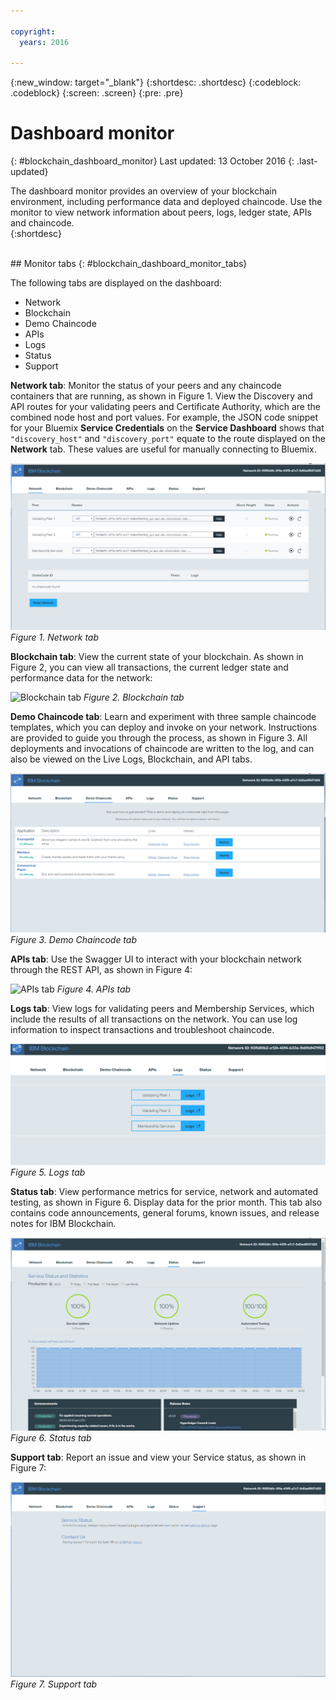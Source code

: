 ```yaml
---

copyright:
  years: 2016

---
```


{:new_window: target="_blank"}
{:shortdesc: .shortdesc}
{:codeblock: .codeblock}
{:screen: .screen}
{:pre: .pre}

# Dashboard monitor
{: #blockchain_dashboard_monitor}
Last updated: 13 October 2016
{: .last-updated}

The dashboard monitor provides an overview of your blockchain environment, including performance data and deployed chaincode. Use the monitor to view network information about peers, logs, ledger state, APIs and chaincode.  
{:shortdesc}

<br>
## Monitor tabs
{: #blockchain_dashboard_monitor_tabs}

The following tabs are displayed on the dashboard:
  - Network
  - Blockchain
  - Demo Chaincode
  - APIs
  - Logs
  - Status
  - Support

**Network tab**: Monitor the status of your peers and any chaincode containers that are running, as shown in Figure 1. View the Discovery and API routes for your validating peers and Certificate Authority, which are the combined node host and port values. For example, the JSON code snippet for your Bluemix **Service Credentials** on the **Service Dashboard** shows that `"discovery_host"` and `"discovery_port"` equate to the route displayed on the **Network** tab. These values are useful for manually connecting to Bluemix.

![](images/IBC_BMX_Monitor_Network.png "Network tab")
*Figure 1. Network tab*


**Blockchain tab**: View the current state of your blockchain. As shown in Figure 2, you can view all transactions, the current ledger state and performance data for the network:

![](images/IBC_BMX_Monitor_Blockchain.png "Blockchain tab")
*Figure 2. Blockchain tab*


**Demo Chaincode tab**: Learn and experiment with three sample chaincode templates, which you can deploy and invoke on your network. Instructions are provided to guide you through the process, as shown in Figure 3. All deployments and invocations of chaincode are written to the log, and can also be viewed on the Live Logs, Blockchain, and API tabs.  

![](images/IBC_BMX_Monitor_Demo.png "Demo Chaincode tab")
*Figure 3. Demo Chaincode tab*


**APIs tab**: Use the Swagger UI to interact with your blockchain network through the REST API, as shown in Figure 4:  

![](images/IBC_BMX_Monitor_API.png "APIs tab")
*Figure 4. APIs tab*


**Logs tab**:  View logs for validating peers and Membership Services, which include the results of all transactions on the network. You can use log information to inspect transactions and troubleshoot chaincode.  

![](images/IBC_BMX_Monitor_Logs.png "Logs tab")
*Figure 5. Logs tab*


**Status tab**: View performance metrics for service, network and automated testing, as shown in Figure 6. Display data for the prior month. This tab also contains code announcements, general forums, known issues, and release notes for IBM Blockchain.  

![](images/IBC_BMX_Monitor_Status.png "Status tab")
*Figure 6. Status tab*


**Support tab**: Report an issue and view your Service status, as shown in Figure 7:

![](images/IBC_BMX_Monitor_Support.png "Support tab")
*Figure 7. Support tab*
